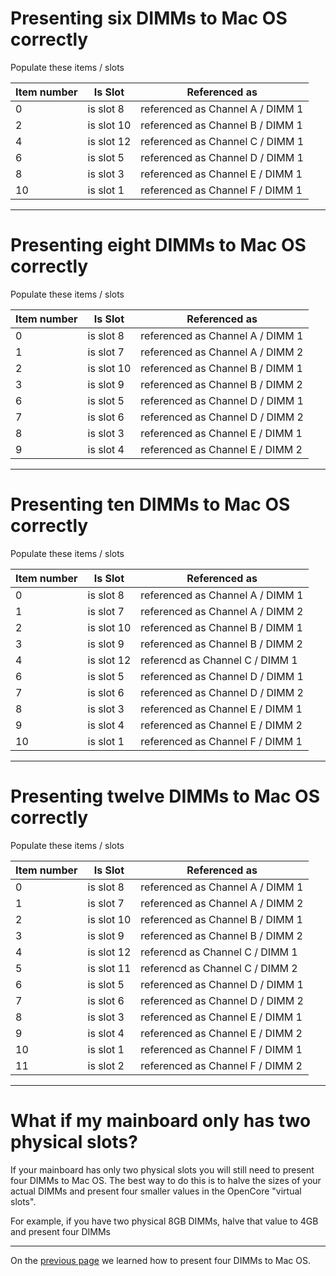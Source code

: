 # Presenting six DIMMs to Mac OS correctly

Populate these items / slots

| Item number | Is Slot | Referenced as |
|-------------|---------|---------------|
| 0 | is slot 8 | referenced as Channel A / DIMM 1 |
| 2 | is slot 10 | referenced as Channel B / DIMM 1 |
| 4 | is slot 12 | referenced as Channel C / DIMM 1 |
| 6 | is slot 5 | referenced as Channel D / DIMM 1 |
| 8 | is slot 3 | referenced as Channel E / DIMM 1 |
| 10 | is slot 1 | referenced as Channel F / DIMM 1 |

---

# Presenting eight DIMMs to Mac OS correctly

Populate these items / slots

| Item number | Is Slot | Referenced as |
|-------------|---------|---------------|
| 0 | is slot 8 | referenced as Channel A / DIMM 1 |
| 1 | is slot 7 | referenced as Channel A / DIMM 2 |
| 2 | is slot 10 | referenced as Channel B / DIMM 1 |
| 3 | is slot 9 | referenced as Channel B / DIMM 2 |
| 6 | is slot 5 | referenced as Channel D / DIMM 1 |
| 7 | is slot 6 | referenced as Channel D / DIMM 2 |
| 8 | is slot 3 | referenced as Channel E / DIMM 1 |
| 9 | is slot 4 | referenced as Channel E / DIMM 2 |

---

# Presenting ten DIMMs to Mac OS correctly

Populate these items / slots

| Item number | Is Slot | Referenced as |
|-------------|---------|---------------|
| 0 | is slot 8 | referenced as Channel A / DIMM 1 |
| 1 | is slot 7 | referenced as Channel A / DIMM 2 |
| 2 | is slot 10 | referenced as Channel B / DIMM 1 |
| 3 | is slot 9 | referenced as Channel B / DIMM 2 |
| 4 | is slot 12 | referencd as Channel C / DIMM 1 |
| 6 | is slot 5 | referenced as Channel D / DIMM 1 |
| 7 | is slot 6 | referenced as Channel D / DIMM 2 |
| 8 | is slot 3 | referenced as Channel E / DIMM 1 |
| 9 | is slot 4 | referenced as Channel E / DIMM 2 |
| 10 | is slot 1 | referenced as Channel F / DIMM 1 |


---

# Presenting twelve DIMMs to Mac OS correctly

Populate these items / slots

| Item number | Is Slot | Referenced as |
|-------------|---------|---------------|
| 0 | is slot 8 | referenced as Channel A / DIMM 1 |
| 1 | is slot 7 | referenced as Channel A / DIMM 2 |
| 2 | is slot 10 | referenced as Channel B / DIMM 1 |
| 3 | is slot 9 | referenced as Channel B / DIMM 2 |
| 4 | is slot 12 | referencd as Channel C / DIMM 1 |
| 5 | is slot 11 | referencd as Channel C / DIMM 2 |
| 6 | is slot 5 | referenced as Channel D / DIMM 1 |
| 7 | is slot 6 | referenced as Channel D / DIMM 2 |
| 8 | is slot 3 | referenced as Channel E / DIMM 1 |
| 9 | is slot 4 | referenced as Channel E / DIMM 2 |
| 10 | is slot 1 | referenced as Channel F / DIMM 1 |
| 11 | is slot 2 | referenced as Channel F / DIMM 2 |

---

# What if my mainboard only has two physical slots?

If your mainboard has only two physical slots you will still need to present four DIMMs to Mac OS. The best way to do this is to halve the sizes of your actual DIMMs and present four smaller values in the OpenCore "virtual slots".

For example, if you have two physical 8GB DIMMs, halve that value to 4GB and present four DIMMs


---

On the [previous page](memory-presenting-four-dimms.md) we learned how to present four DIMMs to Mac OS.

